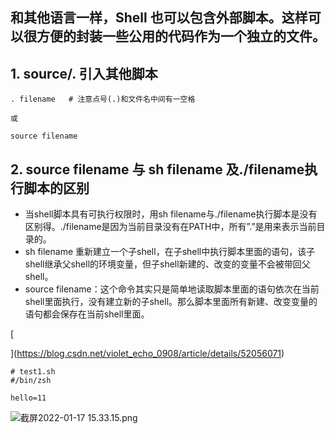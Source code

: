 ## 和其他语言一样，Shell 也可以包含外部脚本。这样可以很方便的封装一些公用的代码作为一个独立的文件。
## 1. source/. 引入其他脚本


```shell
. filename   # 注意点号(.)和文件名中间有一空格

或

source filename
```
## 2. source filename 与 sh filename 及./filename执行脚本的区别

- 当shell脚本具有可执行权限时，用sh filename与./filename执行脚本是没有区别得。./filename是因为当前目录没有在PATH中，所有”.”是用来表示当前目录的。
- sh filename 重新建立一个子shell，在子shell中执行脚本里面的语句，该子shell继承父shell的环境变量，但子shell新建的、改变的变量不会被带回父shell。
- source filename：这个命令其实只是简单地读取脚本里面的语句依次在当前shell里面执行，没有建立新的子shell。那么脚本里面所有新建、改变变量的语句都会保存在当前shell里面。

[

](https://blog.csdn.net/violet_echo_0908/article/details/52056071)
```shell
# test1.sh
#/bin/zsh

hello=11
```
![截屏2022-01-17 15.33.15.png](https://cdn.nlark.com/yuque/0/2022/png/22724999/1642404809109-10f8ea94-5e08-432f-b130-5104b92c4952.png#clientId=u11dd1342-cc5c-4&from=drop&id=ua97710fc&margin=%5Bobject%20Object%5D&name=%E6%88%AA%E5%B1%8F2022-01-17%2015.33.15.png&originHeight=254&originWidth=1356&originalType=binary&ratio=1&size=159067&status=done&style=none&taskId=u29767955-ff87-4a4a-aed3-542ddcf0968)
